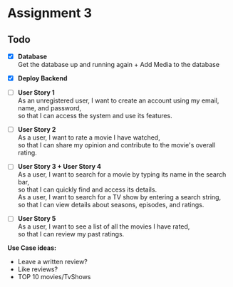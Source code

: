 # Assignment 3

## Todo

- [X] **Database**  
  Get the database up and running again + Add Media to the database

- [X] **Deploy Backend**  

- [ ] **User Story 1**  
  As an unregistered user, I want to create an account using my email, name, and password,  
  so that I can access the system and use its features.

- [ ] **User Story 2**  
  As a user, I want to rate a movie I have watched,  
  so that I can share my opinion and contribute to the movie's overall rating.

- [ ] **User Story 3 + User Story 4**  
  As a user, I want to search for a movie by typing its name in the search bar,  
  so that I can quickly find and access its details.  
  As a user, I want to search for a TV show by entering a search string,  
  so that I can view details about seasons, episodes, and ratings.

- [ ] **User Story 5**  
      As a user, I want to see a list of all the movies I have rated,  
      so that I can review my past ratings.

**Use Case ideas:**  
  - Leave a written review?  
  - Like reviews?  
  - TOP 10 movies/TvShows  
        
  
